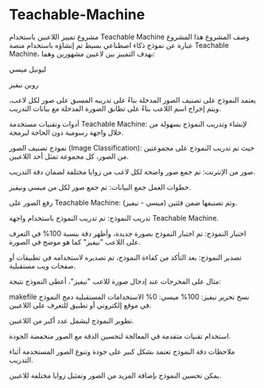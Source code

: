 # Teachable-Machine

مشروع تمييز اللاعبين باستخدام Teachable Machine
وصف المشروع
هذا المشروع عبارة عن نموذج ذكاء اصطناعي بسيط تم إنشاؤه باستخدام منصة Teachable Machine، بهدف التمييز بين لاعبين مشهورين وهما:

ليونيل ميسي

روبن نيفيز

يعتمد النموذج على تصنيف الصور المدخلة بناءً على تدريبه المسبق على صور لكل لاعب، ويتم إخراج اسم اللاعب بناءً على تطابق الصورة المدخلة مع بيانات التدريب.

أدوات وتقنيات مستخدمة
Teachable Machine: لإنشاء وتدريب النموذج بسهولة من خلال واجهة رسومية دون الحاجة لبرمجة.

نموذج تصنيف الصور (Image Classification): حيث تم تدريب النموذج على مجموعتين من الصور، كل مجموعة تمثل أحد اللاعبين.

صور من الإنترنت: تم جمع صور واضحة لكل لاعب من زوايا مختلفة لضمان دقة التدريب.

خطوات العمل
جمع البيانات: تم جمع صور لكل من ميسي ونيفيز.

رفع الصور على Teachable Machine: وتم تصنيفها ضمن فئتين (ميسي - نيفيز).

تدريب النموذج: تم تدريب النموذج باستخدام واجهة Teachable Machine.

اختبار النموذج: تم اختبار النموذج بصورة جديدة، وأظهر دقة بنسبة 100% في التعرف على اللاعب "نيفيز" كما هو موضح في الصورة.

تصدير النموذج: بعد التأكد من كفاءة النموذج، تم تصديره لاستخدامه في تطبيقات أو صفحات ويب مستقبلية.

مثال على المخرجات
عند إدخال صورة للاعب "نيفيز"، أعطى النموذج نتيجة:

makefile
نسخ
تحرير
نيفيز: 100%
ميسي: 0%
الاستخدامات المستقبلية
دمج النموذج في موقع إلكتروني أو تطبيق للتعرف على اللاعبين.

تطوير النموذج ليشمل عدد أكبر من اللاعبين.

استخدام تقنيات متقدمة في المعالجة لتحسين الدقة مع الصور منخفضة الجودة.

ملاحظات
دقة النموذج تعتمد بشكل كبير على جودة وتنوع الصور المستخدمة أثناء التدريب.

يمكن تحسين النموذج بإضافة المزيد من الصور وتمثيل زوايا مختلفة للاعبين.

